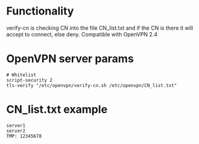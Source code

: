 # Functionality
verify-cn is checking CN into the file CN_list.txt and if the CN is there it will accept to connect, else deny.
Compatible with OpenVPN 2.4

# OpenVPN server params

 ```
 # Whitelist
script-security 2
tls-verify "/etc/openvpn/verify-cn.sh /etc/openvpn/CN_list.txt"
```

# CN_list.txt example

```
server1
server2
TMP: 12345678
```
